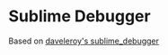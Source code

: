 # Sublime Debugger

Based on [daveleroy's sublime_debugger](https://github.com/daveleroy/sublime_debugger)
